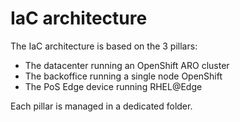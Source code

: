 # IaC architecture

The IaC architecture is based on the 3 pillars:

* The datacenter running an OpenShift ARO cluster
* The backoffice running a single node OpenShift
* The PoS Edge device running RHEL@Edge

Each pillar is managed in a dedicated folder.